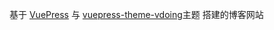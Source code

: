 基于 [VuePress](https://www.vuepress.cn/guide/getting-started.html) 与 [vuepress-theme-vdoing](https://github.com/xugaoyi/vuepress-theme-vdoing)主题 搭建的博客网站
